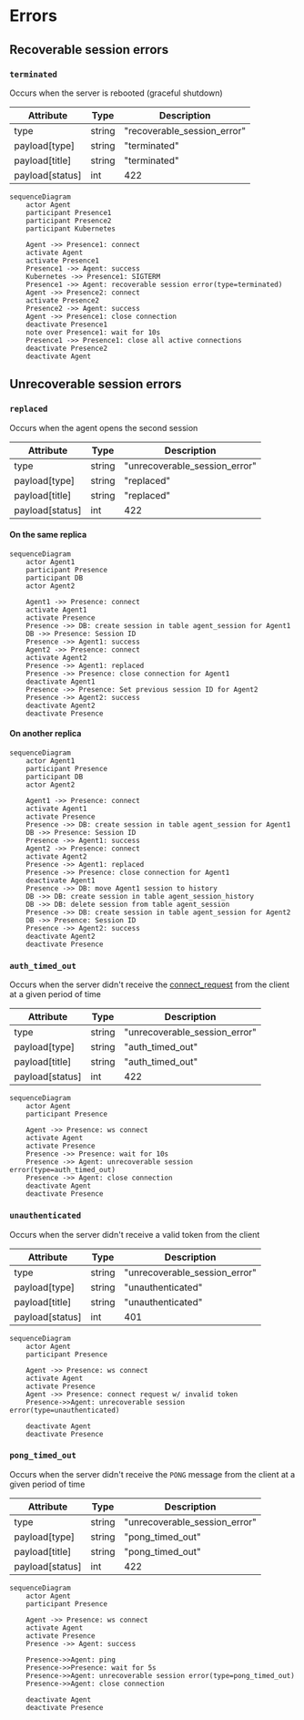 # Errors

## Recoverable session errors

### `terminated`

Occurs when the server is rebooted (graceful shutdown)

| Attribute       | Type   | Description                 |
|-----------------|--------|-----------------------------|
| type            | string | "recoverable_session_error" |
| payload[type]   | string | "terminated"                |
| payload[title]  | string | "terminated"                |
| payload[status] | int    | 422                         |

```mermaid
sequenceDiagram
    actor Agent
    participant Presence1
    participant Presence2
    participant Kubernetes

    Agent ->> Presence1: connect
    activate Agent
    activate Presence1
    Presence1 ->> Agent: success
    Kubernetes ->> Presence1: SIGTERM
    Presence1 ->> Agent: recoverable session error(type=terminated)
    Agent ->> Presence2: connect
    activate Presence2
    Presence2 ->> Agent: success
    Agent ->> Presence1: close connection
    deactivate Presence1
    note over Presence1: wait for 10s
    Presence1 ->> Presence1: close all active connections
    deactivate Presence2
    deactivate Agent
```

## Unrecoverable session errors

### `replaced`

Occurs when the agent opens the second session

| Attribute       | Type   | Description                   |
|-----------------|--------|-------------------------------|
| type            | string | "unrecoverable_session_error" |
| payload[type]   | string | "replaced"                    |
| payload[title]  | string | "replaced"                    |
| payload[status] | int    | 422                           |

#### On the same replica

```mermaid
sequenceDiagram
    actor Agent1
    participant Presence
    participant DB
    actor Agent2

    Agent1 ->> Presence: connect
    activate Agent1
    activate Presence
    Presence ->> DB: create session in table agent_session for Agent1
    DB ->> Presence: Session ID
    Presence ->> Agent1: success
    Agent2 ->> Presence: connect
    activate Agent2
    Presence ->> Agent1: replaced
    Presence ->> Presence: close connection for Agent1
    deactivate Agent1
    Presence ->> Presence: Set previous session ID for Agent2
    Presence ->> Agent2: success
    deactivate Agent2
    deactivate Presence
```

#### On another replica

```mermaid
sequenceDiagram
    actor Agent1
    participant Presence
    participant DB
    actor Agent2

    Agent1 ->> Presence: connect
    activate Agent1
    activate Presence
    Presence ->> DB: create session in table agent_session for Agent1
    DB ->> Presence: Session ID
    Presence ->> Agent1: success
    Agent2 ->> Presence: connect
    activate Agent2
    Presence ->> Agent1: replaced
    Presence ->> Presence: close connection for Agent1
    deactivate Agent1
    Presence ->> DB: move Agent1 session to history
    DB ->> DB: create session in table agent_session_history
    DB ->> DB: delete session from table agent_session
    Presence ->> DB: create session in table agent_session for Agent2
    DB ->> Presence: Session ID
    Presence ->> Agent2: success
    deactivate Agent2
    deactivate Presence
```

### `auth_timed_out`

Occurs when the server didn't receive the [connect_request](/session/api.html#connect-request) from the client at a given period of time

| Attribute       | Type   | Description                   |
|-----------------|--------|-------------------------------|
| type            | string | "unrecoverable_session_error" |
| payload[type]   | string | "auth_timed_out"              |
| payload[title]  | string | "auth_timed_out"              |
| payload[status] | int    | 422                           |

```mermaid
sequenceDiagram
    actor Agent
    participant Presence

    Agent ->> Presence: ws connect
    activate Agent
    activate Presence
    Presence ->> Presence: wait for 10s
    Presence ->> Agent: unrecoverable session error(type=auth_timed_out)
    Presence ->> Agent: close connection
    deactivate Agent
    deactivate Presence
```

### `unauthenticated`

Occurs when the server didn't receive a valid token from the client

| Attribute       | Type   | Description                   |
|-----------------|--------|-------------------------------|
| type            | string | "unrecoverable_session_error" |
| payload[type]   | string | "unauthenticated"             |
| payload[title]  | string | "unauthenticated"             |
| payload[status] | int    | 401                           |

```mermaid
sequenceDiagram
    actor Agent
    participant Presence

    Agent ->> Presence: ws connect
    activate Agent
    activate Presence
    Agent ->> Presence: connect request w/ invalid token
    Presence->>Agent: unrecoverable session error(type=unauthenticated)

    deactivate Agent
    deactivate Presence
```

### `pong_timed_out`

Occurs when the server didn't receive the `PONG` message from the client at a given period of time

| Attribute       | Type   | Description                   |
|-----------------|--------|-------------------------------|
| type            | string | "unrecoverable_session_error" |
| payload[type]   | string | "pong_timed_out"              |
| payload[title]  | string | "pong_timed_out"              |
| payload[status] | int    | 422                           |

```mermaid
sequenceDiagram
    actor Agent
    participant Presence

    Agent ->> Presence: ws connect
    activate Agent
    activate Presence
    Presence ->> Agent: success

    Presence->>Agent: ping
    Presence->>Presence: wait for 5s
    Presence->>Agent: unrecoverable session error(type=pong_timed_out)
    Presence->>Agent: close connection

    deactivate Agent
    deactivate Presence
```
